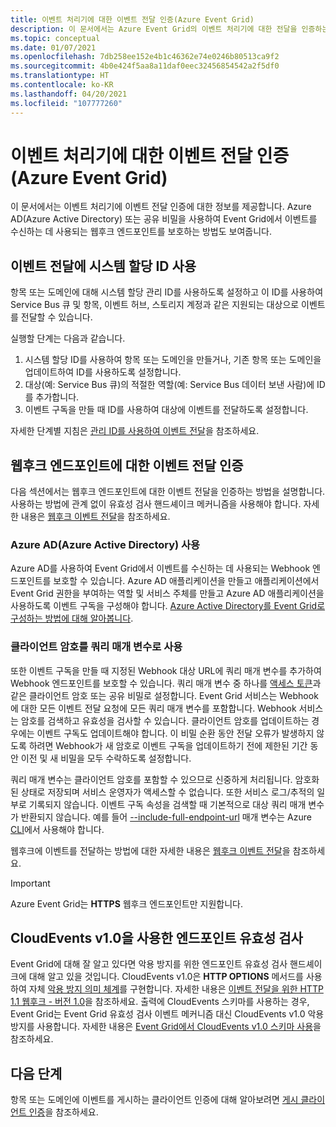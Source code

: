 ```yaml
---
title: 이벤트 처리기에 대한 이벤트 전달 인증(Azure Event Grid)
description: 이 문서에서는 Azure Event Grid의 이벤트 처리기에 대한 전달을 인증하는 다양한 방법을 설명합니다.
ms.topic: conceptual
ms.date: 01/07/2021
ms.openlocfilehash: 7db258ee152e4b1c46362e74e0246b80513ca9f2
ms.sourcegitcommit: 4b0e424f5aa8a11daf0eec32456854542a2f5df0
ms.translationtype: HT
ms.contentlocale: ko-KR
ms.lasthandoff: 04/20/2021
ms.locfileid: "107777260"
---
```

# <a name="authenticate-event-delivery-to-event-handlers-azure-event-grid"></a>이벤트 처리기에 대한 이벤트 전달 인증(Azure Event Grid)
이 문서에서는 이벤트 처리기에 이벤트 전달 인증에 대한 정보를 제공합니다. Azure AD(Azure Active Directory) 또는 공유 비밀을 사용하여 Event Grid에서 이벤트를 수신하는 데 사용되는 웹후크 엔드포인트를 보호하는 방법도 보여줍니다.

## <a name="use-system-assigned-identities-for-event-delivery"></a>이벤트 전달에 시스템 할당 ID 사용
항목 또는 도메인에 대해 시스템 할당 관리 ID를 사용하도록 설정하고 이 ID를 사용하여 Service Bus 큐 및 항목, 이벤트 허브, 스토리지 계정과 같은 지원되는 대상으로 이벤트를 전달할 수 있습니다.

실행할 단계는 다음과 같습니다. 

1. 시스템 할당 ID를 사용하여 항목 또는 도메인을 만들거나, 기존 항목 또는 도메인을 업데이트하여 ID를 사용하도록 설정합니다. 
1. 대상(예: Service Bus 큐)의 적절한 역할(예: Service Bus 데이터 보낸 사람)에 ID를 추가합니다.
1. 이벤트 구독을 만들 때 ID를 사용하여 대상에 이벤트를 전달하도록 설정합니다. 

자세한 단계별 지침은 [관리 ID를 사용하여 이벤트 전달](managed-service-identity.md)을 참조하세요.


## <a name="authenticate-event-delivery-to-webhook-endpoints"></a>웹후크 엔드포인트에 대한 이벤트 전달 인증
다음 섹션에서는 웹후크 엔드포인트에 대한 이벤트 전달을 인증하는 방법을 설명합니다. 사용하는 방법에 관계 없이 유효성 검사 핸드셰이크 메커니즘을 사용해야 합니다. 자세한 내용은 [웹후크 이벤트 전달](webhook-event-delivery.md)을 참조하세요. 


### <a name="using-azure-active-directory-azure-ad"></a>Azure AD(Azure Active Directory) 사용
Azure AD를 사용하여 Event Grid에서 이벤트를 수신하는 데 사용되는 Webhook 엔드포인트를 보호할 수 있습니다. Azure AD 애플리케이션을 만들고 애플리케이션에서 Event Grid 권한을 부여하는 역할 및 서비스 주체를 만들고 Azure AD 애플리케이션을 사용하도록 이벤트 구독을 구성해야 합니다. [Azure Active Directory를 Event Grid로 구성하는 방법에 대해 알아봅니다](secure-webhook-delivery.md).

### <a name="using-client-secret-as-a-query-parameter"></a>클라이언트 암호를 쿼리 매개 변수로 사용
또한 이벤트 구독을 만들 때 지정된 Webhook 대상 URL에 쿼리 매개 변수를 추가하여 Webhook 엔드포인트를 보호할 수 있습니다. 쿼리 매개 변수 중 하나를 [액세스 토큰](https://en.wikipedia.org/wiki/Access_token)과 같은 클라이언트 암호 또는 공유 비밀로 설정합니다. Event Grid 서비스는 Webhook에 대한 모든 이벤트 전달 요청에 모든 쿼리 매개 변수를 포함합니다. Webhook 서비스는 암호를 검색하고 유효성을 검사할 수 있습니다. 클라이언트 암호를 업데이트하는 경우에는 이벤트 구독도 업데이트해야 합니다. 이 비밀 순환 동안 전달 오류가 발생하지 않도록 하려면 Webhook가 새 암호로 이벤트 구독을 업데이트하기 전에 제한된 기간 동안 이전 및 새 비밀을 모두 수락하도록 설정합니다. 

쿼리 매개 변수는 클라이언트 암호를 포함할 수 있으므로 신중하게 처리됩니다. 암호화된 상태로 저장되며 서비스 운영자가 액세스할 수 없습니다. 또한 서비스 로그/추적의 일부로 기록되지 않습니다. 이벤트 구독 속성을 검색할 때 기본적으로 대상 쿼리 매개 변수가 반환되지 않습니다. 예를 들어 [--include-full-endpoint-url](/cli/azure/eventgrid/event-subscription#az_eventgrid_event_subscription_show) 매개 변수는 Azure [CLI](/cli/azure)에서 사용해야 합니다.

웹후크에 이벤트를 전달하는 방법에 대한 자세한 내용은 [웹후크 이벤트 전달](webhook-event-delivery.md)을 참조하세요.

> [!IMPORTANT]
> Azure Event Grid는 **HTTPS** 웹후크 엔드포인트만 지원합니다. 

## <a name="endpoint-validation-with-cloudevents-v10"></a>CloudEvents v1.0을 사용한 엔드포인트 유효성 검사
Event Grid에 대해 잘 알고 있다면 악용 방지를 위한 엔드포인트 유효성 검사 핸드셰이크에 대해 알고 있을 것입니다. CloudEvents v1.0은 **HTTP OPTIONS** 메서드를 사용하여 자체 [악용 방지 의미 체계](webhook-event-delivery.md)를 구현합니다. 자세한 내용은 [이벤트 전달을 위한 HTTP 1.1 웹후크 - 버전 1.0](https://github.com/cloudevents/spec/blob/v1.0/http-webhook.md#4-abuse-protection)을 참조하세요. 출력에 CloudEvents 스키마를 사용하는 경우, Event Grid는 Event Grid 유효성 검사 이벤트 메커니즘 대신 CloudEvents v1.0 악용 방지를 사용합니다. 자세한 내용은 [Event Grid에서 CloudEvents v1.0 스키마 사용](cloudevents-schema.md)을 참조하세요. 


## <a name="next-steps"></a>다음 단계
항목 또는 도메인에 이벤트를 게시하는 클라이언트 인증에 대해 알아보려면 [게시 클라이언트 인증](security-authenticate-publishing-clients.md)을 참조하세요. 

